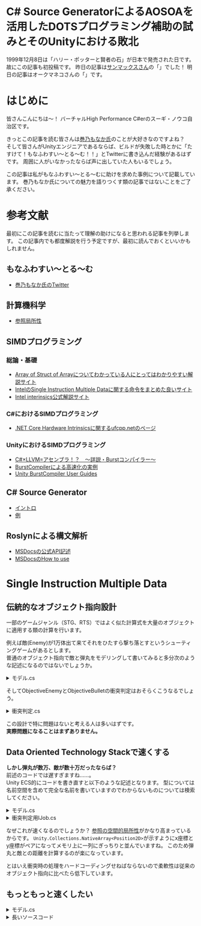 # C# Source GeneratorによるAOSOAを活用したDOTSプログラミング補助の試みとそのUnityにおける敗北

1999年12月8日は「ハリー・ポッターと賢者の石」が日本で発売された日です。故にこの記事も初投稿です。
昨日の記事は[サンマックスさん](https://twitter.com/Sunmax0731)の「[]()」でした！
明日の記事はオークマネコさんの「」です。

# はじめに

皆さんこんにちは～！ バーチャルHigh Performance C#erのスーギ・ノウコ自治区です。

きっとこの記事を読む皆さんは[巻乃もなか氏](https://twitter.com/monaka_0_0_7)のことが大好きなのですよね？<br/>
そして皆さんがUnityエンジニアであるならば、ビルドが失敗した時とかに「たすけて！もなふわすい～とる～む！！」とTwitterに書き込んだ経験があるはずです。
周囲に人がいなかったならば声に出していた人もいるでしょう。

この記事は私がもなふわすい～とる～むに助けを求めた事例について記載しています。
巻乃もなか氏についての魅力を語りつくす類の記事ではないことをご了承ください。

# 参考文献

最初にこの記事を読むに当たって理解の助けになると思われる記事を列挙します。
この記事内でも都度解説を行う予定ですが、最初に読んでおくといいかもしれません。

## もなふわすい～とる～む

- [巻乃もなか氏のTwitter](https://twitter.com/monaka_0_0_7)

## 計算機科学

- [参照局所性](https://ja.wikipedia.org/wiki/%E5%8F%82%E7%85%A7%E3%81%AE%E5%B1%80%E6%89%80%E6%80%A7)

## SIMDプログラミング

### 総論・基礎

- [Array of Struct of Arrayについてわかっている人にとってはわかりやすい解説サイト](https://www.isus.jp/hpc/memory-layout/)
- [IntelのSingle Instruction Multiple Dataに関する命令をまとめた良いサイト](https://www.officedaytime.com/tips/simd.html)
- [Intel interinsics公式解説サイト](https://software.intel.com/sites/landingpage/IntrinsicsGuide/)

### C#におけるSIMDプログラミング

- [.NET Core Hardware Intrinsicsに関するufcpp.netのページ](https://ufcpp.net/blog/2018/12/hdintrinsic/)

### UnityにおけるSIMDプログラミング

- [C#×LLVM=アセンブラ！？　〜詳説・Burstコンパイラー〜](https://www.slideshare.net/UnityTechnologiesJapan002/cllvmburst-188106750)
- [BurstCompilerによる高速化の実例](https://learning.unity3d.jp/4968/)
- [Unity BurstCompiler User Guides](https://docs.unity3d.com/Packages/com.unity.burst@1.4/manual/index.html)

## C# Source Generator

- [イントロ](https://devblogs.microsoft.com/dotnet/introducing-c-source-generators/)
- [例](https://devblogs.microsoft.com/dotnet/new-c-source-generator-samples/)

## Roslynによる構文解析

- [MSDocsの公式API記述](https://docs.microsoft.com/ja-jp/dotnet/api/microsoft.codeanalysis.csharp?view=roslyn-dotnet)
- [MSDocsのHow to use](https://docs.microsoft.com/ja-jp/dotnet/csharp/roslyn-sdk/)

# Single Instruction Multiple Data

## 伝統的なオブジェクト指向設計

一部のゲームジャンル（STG、RTS）ではよく似た計算式を大量のオブジェクトに適用する類の計算を行います。

例えば敵(Enemy)が1万体出て来てそれをひたすら撃ち落とすというシューティングゲームがあるとします。<br/>
普通のオブジェクト指向で敵と弾丸をモデリングして書いてみると多分次のような記述になるのではないでしょうか。
<details><summary>モデル.cs</summary>

```csharp
public interface IPosition2D
{
    float X { get; set; }
    float Y { get; set; }
}

public interface ISizeCalculatable
{
    float Size { get; }
}

public interface IMortal
{
    void Die();
}

public abstract class ObjectiveEnemy : IPosition2D, ISizeCalculatable, IMortal
{
    public abstract float X { get; set; }
    public abstract float Y { get; set; }
    public abstract float Size { get; }

    /* 他にもいっぱいメンバがいます */

    public abstract void Die();
}

public abstract class ObjectiveBullet : IPosition2D, ISizeCalculatable, IMortal
{
    public abstract float X { get; set; }
    public abstract float Y { get; set; }
    public abstract float Size { get; }

    /* 他にもいっぱいメンバがいます */

    public abstract void Die();
}

public interface ICollisionProcessor
{
}

public interface ICollisionProcessor<T0, T1> : ICollisionProcessor
{
    void ProcessCollision(T0 item0, T1 item1);
}
```
</details>

そしてObjectiveEnemyとObjectiveBulletの衝突判定はおそらくこうなるでしょう。

<details><summary>衝突判定.cs</summary>

```csharp
// IEnumerable<ObjectiveEnemy> enemyCollection;
// IEnumerable<ObjectiveBullet> bulletCollection;
// IEnumerable<ICollisionProcessor> processors;
foreach (ObjectiveEnemy enemy in enemyCollection)
{
    foreach (ObjectiveBullet bullet in bulletCollection)
    {
        float diffX = enemy.X - bullet.X;
        float diffY = enemy.Y - bullet.Y;
        float distanceSquared = diffX * diffX + diffY * diffY;
        float collisionRadius = enemy.Size + bullet.Size;
        bool isCollided = distanceSquared <= collisionRadius * collisionRadius;
        if (isCollided)
        {
            foreach (ICollisionProcessor processor in processors)
            {
                if (processor is ICollisionProcessor<ObjectiveEnemy, ObjectiveBullet> enemyBulletProcessor)
                {
                    enemyBulletProcessor.ProcessCollision(enemy, bullet);
                }
            }
        }
    }
}

public sealed class CollisionKiller : ICollisionProcessor<ObjectiveEnemy, ObjectiveBullet>
{
    public void ProcessCollision(ObjectiveEnemy item0, ObjectiveBullet item1)
    {
        item0?.Die();
        item1?.Die();
    }
}
```
</details>

この設計で特に問題はないと考える人は多いはずです。<br/>
**実際問題になることはまずありません。**

## Data Oriented Technology Stackで速くする

**しかし弾丸が数万、敵が数十万だったならば？**<br/>
前述のコードでは遅すぎますね……。<br/>
Unity ECS的にコードを書き直すと以下のような記述となります。
型については名前空間を含めて完全な名前を書いていますのでわからないものについては検索してください。

<details><summary>モデル.cs</summary>

```csharp
public struct Position2D : Unity.Entities.IComponentData
{
    public float X;
    public float Y;
}

public struct Size : Unity.Entities.IComponentData
{
    public float Value;
}

public struct AliveState : Unity.Entities.IComponentData
{
    public bool IsAlive;
}
```
</details>

<details><summary>衝突判定用IJob.cs</summary>

```csharp
[Unity.Burst.BurstCompile]
public struct EnemyBulletCollisionJob : Unity.Jobs.IJob
{
    public Unity.Collections.NativeArray<Position2D> EnemyPositionArray;
    public Unity.Collections.NativeArray<Size> EnemySizeArray;
    public Unity.Collections.NativeArray<AliveState> EnemyAliveStateArray;
    public Unity.Collections.NativeArray<Position2D> BulletPositionArray;
    public Unity.Collections.NativeArray<Size> BulletSizeArray;
    public Unity.Collections.NativeArray<AliveState> BulletAliveStateArray;

    public void Execute()
    {
        for (int enemyIndex = 0; enemyIndex < EnemyPositionArray.Length; enemyIndex++)
        {
            Position2D enemyPosition = EnemyPositionArray[enemyIndex];
            Size enemySize = EnemySizeArray[enemyIndex];
            for (int bulletIndex = 0; bulletIndex < BulletPositionArray.Length; bulletIndex++)
            {
                Position2D bulletPosition = BulletPositionArray[bulletIndex];
                Size bulletSize = BulletSizeArray[bulletIndex];

                float diffX = enemyPosition.X - bulletPosition.X;
                float diffY = enemyPosition.Y - bulletPosition.Y;
                float distanceSquared = diffX * diffX + diffY * diffY;
                float collisionRadius = enemy.Size + bullet.Size;
                bool isCollided = distanceSquared <= collisionRadius * collisionRadius;
                if (isCollided)
                {
                    ProcessCollision(enemyIndex, bulletIndex);
                }
            }
        }
    }

    private void ProcessCollision(int enemyIndex, int bulletIndex)
    {
        EnemyAliveStateArray[enemyIndex] = new AliveState { IsAlive = false };
        BulletAliveStateArray[bulletIndex] = new AliveState { IsAlive = false };
    }
}
```
</details>

なぜこれが速くなるのでしょうか？
[参照の空間的局所性](https://ja.wikipedia.org/wiki/%E5%8F%82%E7%85%A7%E3%81%AE%E5%B1%80%E6%89%80%E6%80%A7)がかなり高まっているからです。
`Unity.Collections.NativeArray<Position2D>`が示すようにx座標とy座標がペアになってメモリ上に一列にぎっちりと並んでいますね。
このため弾丸と敵との距離を計算するのが楽になっています。

とはいえ衝突時の処理をハードコーディングせねばならないので柔軟性は従来のオブジェクト指向に比べたら低下しています。

## もっともっと速くしたい

<details><summary>モデル.cs</summary>

```csharp
public struct AliveStateEight
{
    public Unity.Mathematics.int4x2 Value;

    public enum AliveState
    {
        Alive = 0,
        Dead = -1,
    }

    public unsafe void Rotate()
    {
        fixed (void* pointer = &Value)
        {
            int temp = Value.c0.x;
            Unity.Collections.LowLevel.Unsafe.UnsafeUtility.MemMove(destination: pointer, source: (float*)pointer + 1, size: sizeof(float) * 7);
            Value.c1.w = temp;
        }
    }
}

public struct Position2DEight
{
    public Unity.Mathematics.float4x2 X;
    public Unity.Mathematics.float4x2 Y;

    public unsafe void Rotate()
    {
        fixed (void* pointer = &X)
        {
            float temp = X.c0.x;
            Unity.Collections.LowLevel.Unsafe.UnsafeUtility.MemMove(destination: pointer, source: (float*)pointer + 1, size: sizeof(float) * 7);
            X.c1.w = temp;
        }

        fixed (void* pointer = &Y)
        {
            float temp = Y.c0.x;
            Unity.Collections.LowLevel.Unsafe.UnsafeUtility.MemMove(destination: pointer, source: (float*)pointer + 1, size: sizeof(float) * 7);
            Y.c1.w = temp;
        }
    }
}

public struct SizeEight
{
    public Unity.Mathematics.float4x2 Value;

    public unsafe void Rotate()
    {
        fixed (void* pointer = &Value)
        {
            float temp = Value.c0.x;
            Unity.Collections.LowLevel.Unsafe.UnsafeUtility.MemMove(destination: pointer, source: (float*)pointer + 1, size: sizeof(float) * 7);
            Value.c1.w = temp;
        }
    }
}
```
</details>

<details><summary>長いソースコード</summary>

```csharp
[Unity.Burst.BurstCompile]
public struct EnemyBulletCollisionJob : Unity.Jobs.IJob
{
    public Unity.Collections.NativeArray<AliveStateEight> EnemyAliveStateArray;
    public Unity.Collections.NativeArray<Position2DEight> EnemyPositionArray;
    public Unity.Collections.NativeArray<SizeEight> EnemySizeArray;
    public Unity.Collections.NativeArray<AliveStateEight> BulletAliveStateArray;
    public Unity.Collections.NativeArray<Position2DEight> BulletPositionArray;
    public Unity.Collections.NativeArray<SizeEight> BulletSizeArray;

    public void Execute()
    {
        if (Unity.Burst.Intrinsics.X86.Fma.IsFmaSupported)
        {
            ExecuteFma();
        }
        else
        {
            ExecuteOrdinal();
        }
    }

    private unsafe void ExecuteFma()
    {
        Unity.Collections.NativeArray<UnityBurst.Intrinsics.v256> enemyPositionArray = EnemyPositionArray.Reinterpret<UnityBurst.Intrinsics.v256>(sizeof(UnityBurst.Intrinsics.v256));
        Unity.Collections.NativeArray<UnityBurst.Intrinsics.v256> bulletPositionArray = BulletPositionArray.Reinterpret<UnityBurst.Intrinsics.v256>(sizeof(UnityBurst.Intrinsics.v256));
        Unity.Collections.NativeArray<UnityBurst.Intrinsics.v256> enemyAliveStateArray = EnemyAliveStateArray.Reinterpret<UnityBurst.Intrinsics.v256>(sizeof(UnityBurst.Intrinsics.v256));
        Unity.Collections.NativeArray<UnityBurst.Intrinsics.v256> bulletAliveStateArray = BulletAliveStateArray.Reinterpret<UnityBurst.Intrinsics.v256>(sizeof(UnityBurst.Intrinsics.v256));
        Unity.Collections.NativeArray<UnityBurst.Intrinsics.v256> enemySizeArray = EnemySizeArray.Reinterpret<UnityBurst.Intrinsics.v256>(sizeof(UnityBurst.Intrinsics.v256));
        Unity.Collections.NativeArray<UnityBurst.Intrinsics.v256> bulletSizeArray = BulletSizeArray.Reinterpret<UnityBurst.Intrinsics.v256>(sizeof(UnityBurst.Intrinsics.v256));
        for (int enemyIndex = 0; enemyIndex < EnemyPositionArray.Length; enemyIndex++)
        {
            UnityBurst.Intrinsics.v256 enemyAliveState = enemyAliveStateArray[enemyIndex];
            UnityBurst.Intrinsics.v256 enemyPositionX = enemyPositionArray[(enemyIndex << 1)];
            UnityBurst.Intrinsics.v256 enemyPositionY = enemyPositionArray[(enemyIndex << 1) + 1];
            UnityBurst.Intrinsics.v256 enemySize = enemySizeArray[enemyIndex];

            for (int bulletIndex = 0; bulletIndex < BulletPositionArray.Length; bulletIndex++)
            {
                UnityBurst.Intrinsics.v256 bulletAliveState = bulletAliveStateArray[bulletIndex];
                UnityBurst.Intrinsics.v256 bulletPositionX = bulletPositionArray[(bulletIndex << 1)];
                UnityBurst.Intrinsics.v256 bulletPositionY = bulletPositionArray[(bulletIndex << 1) + 1];
                UnityBurst.Intrinsics.v256 bulletSize = bulletSizeArray[bulletIndex];

                for (int swapIndex = 0; swapIndex < 2; ++swapIndex)
                {
                    for (int rotateIndex = 0; rotateIndex < 4; ++rotateIndex)
                    {
                        UnityBurst.Intrinsics.v256 diffX = Unity.Burst.Intrinsics.Avx.mm256_sub_ps(enemyPositionX, bulletPositionX);
                        UnityBurst.Intrinsics.v256 diffY = Unity.Burst.Intrinsics.Avx.mm256_sub_ps(enemyPositionY, bulletPositionY);
                        UnityBurst.Intrinsics.v256 distanceSquared = Unity.Burst.Intrinsics.Avx.mm256_mul_ps(diffX, diffX);
                        distanceSquared = Unity.Burst.Intrinsics.Fma.mm256_fmadd_ps(diffY, diffY, distanceSquared);
                        UnityBurst.Intrinsics.v256 collisionRadius = Unity.Burst.Intrinsics.Avx.mm256_add_ps(enemySize, bulletSize);
                        UnityBurst.Intrinsics.v256 collisionRadiusSquared = Unity.Burst.Intrinsics.Avx.mm256_mul_ps(collisionRadius, collisionRadius);
                        UnityBurst.Intrinsics.v256 isCollided = Unity.Burst.Intrinsics.Avx.mm256_cmp_ps(distanceSquared, collisionRadiusSquared, (int)Unity.Burst.Intrinsics.Avx.CMP.LE_OQ);
                        int isCollidedMask = Unity.Burst.Intrinsics.Avx.mm256_movemask_ps(isCollided);
                        
                        ProcessCollisionFma(isCollidedMask, enemyAliveState, bulletAliveState);

                        if (swapIndex == 1 && rotateIndex == 3)
                        {
                            break;
                        }

                        Rotate(ref bulletAliveState);
                        Rotate(ref bulletPositionX);
                        Rotate(ref bulletPositionY);
                        Rotate(ref bulletSize);
                    }

                    if (swapIndex == 0)
                    {
                        Swap(ref bulletAliveState);
                        Swap(ref bulletPositionX);
                        Swap(ref bulletPositionY);
                        Swap(ref bulletSize);
                    }
                }
            }
        }
    }

    private static void Swap(ref UnityBurst.Intrinsics.v256 value)
    {
        value = Unity.Burst.Intrinsics.Avx2.mm256_permute2x128_si256(value, value, 0b0000_0001);
    }

    private static void Rotate(ref UnityBurst.Intrinsics.v256 value)
    {
        value = Unity.Burst.Intrinsics.Avx2.mm256_permutevar8x32_ps(value, new v256(1, 2, 3, 0, 1, 2, 3, 0));
    }

    private void ProcessCollisionFma(int isCollided, UnityBurst.Intrinsics.v256 enemyAliveState, UnityBurst.Intrinsics.v256 bulletAliveState)
    {
        /* 省略 */
    }

    private void ExecuteOrdinal()
    {
        for (int enemyIndex = 0; enemyIndex < EnemyPositionArray.Length; enemyIndex++)
        {
            AliveStateEight enemyAliveState = EnemyAliveStateArray[enemyIndex];
            Position2DEight enemyPosition = EnemyPositionArray[enemyIndex];
            SizeEight enemySize = EnemySizeArray[enemyIndex];
            
            for (int bulletIndex = 0; bulletIndex < BulletPositionArray.Length; bulletIndex++)
            {
                AliveStateEight bulletAliveState = BulletAliveStateArray[bulletIndex];
                Position2DEight bulletPosition = BulletPositionArray[bulletIndex];
                SizeEight bulletSize = BulletSizeArray[bulletIndex];

                for (int rotateIndex = 0; rotateIndex < 8; ++rotateIndex, bulletAliveState.Rotate(), bulletPosition.Rotate(), bulletSize.Rotate())
                {
                    Unity.Mathematics.float4x2 diffX = enemyPosition.X - bulletPosition.X;
                    Unity.Mathematics.float4x2 diffY = enemyPosition.Y - bulletPosition.Y;
                    Unity.Mathematics.float4x2 distanceSquared = diffX * diffX + diffY * diffY;
                    Unity.Mathematics.float4x2 collisionRadius = enemy.Size + bullet.Size;
                    Unity.Mathematics.bool4x2 isCollided = distanceSquared <= collisionRadius * collisionRadius;
                    if (Unity.Mathematics.math.any(isCollided))
                    {
                        ProcessCollision(isCollided, enemyAliveState, bulletAliveState);
                    }
                }
            }
        }
    }

    private void ProcessCollision(Unity.Mathematics.bool4x2 isCollided, AliveStateEight enemyAliveState, AliveStateEight bulletAliveState)
    {
        /* 省略 */
    }
}
```
</details>